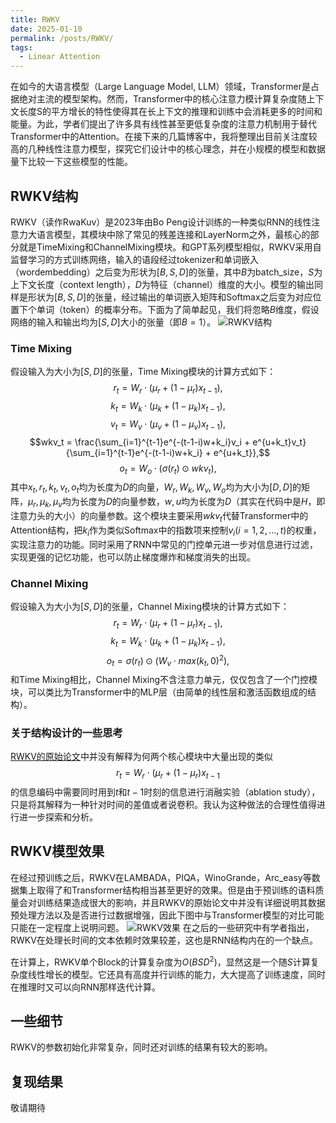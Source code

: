 ```yaml
---
title: RWKV
date: 2025-01-10
permalink: /posts/RWKV/
tags: 
  - Linear Attention
---
```


在如今的大语言模型（Large Language Model, LLM）领域，Transformer是占据绝对主流的模型架构。然而，Transformer中的核心注意力模计算复杂度随上下文长度S的平方增长的特性使得其在长上下文的推理和训练中会消耗更多的时间和能量。为此，学者们提出了许多具有线性甚至更低复杂度的注意力机制用于替代Transformer中的Attention。在接下来的几篇博客中，我将整理出目前关注度较高的几种线性注意力模型，探究它们设计中的核心理念，并在小规模的模型和数据量下比较一下这些模型的性能。

## RWKV结构
RWKV（读作RwaKuv）是2023年由Bo Peng设计训练的一种类似RNN的线性注意力大语言模型，其模块中除了常见的残差连接和LayerNorm之外，最核心的部分就是TimeMixing和ChannelMixing模块。和GPT系列模型相似，RWKV采用自监督学习的方式训练网络，输入的语段经过tokenizer和单词嵌入（wordembedding）之后变为形状为$[B, S, D]$的张量，其中$B$为batch\_size，$S$为上下文长度（context length），$D$为特征（channel）维度的大小。模型的输出同样是形状为$[B, S, D]$的张量，经过输出的单词嵌入矩阵和Softmax之后变为对应位置下个单词（token）的概率分布。下面为了简单起见，我们将忽略$B$维度，假设网络的输入和输出均为$[S, D]$大小的张量（即$B = 1$）。
![RWKV结构](https://simg.baai.ac.cn/uploads/2023/05/729cfd6129f57e173b1bd7b881b7e327.png)
### Time Mixing 
假设输入为大小为$[S, D]$的张量，Time Mixing模块的计算方式如下：
$$r_t = W_r \cdot (\mu_r + (1 - \mu_r)x_{t-1}),$$$$k_t = W_k \cdot (\mu_k + (1 - \mu_k)x_{t-1}),$$$$v_t = W_v \cdot (\mu_v + (1 - \mu_v)x_{t-1}),$$$$wkv_t = \frac{\sum_{i=1}^{t-1}e^{-(t-1-i)w+k_i}v_i + e^{u+k_t}v_t}{\sum_{i=1}^{t-1}e^{-(t-1-i)w+k_i} + e^{u+k_t}},$$$$o_t = W_o \cdot (\sigma(r_t) \odot wkv_t),$$
其中$x_t, r_t, k_t, v_t, o_t$均为长度为$D$的向量，$W_r, W_k, W_v, W_o$均为大小为$[D, D]$的矩阵，$\mu_r, \mu_k, \mu_v$均为长度为$D$的向量参数，$w, u$均为长度为$D$（其实在代码中是$H$，即注意力头的大小）的向量参数。这个模块主要采用$wkv_t$代替Transformer中的Attention结构，把$k_i$作为类似Softmax中的指数项来控制$v_i(i=1,2,\ldots, t)$的权重，实现注意力的功能。同时采用了RNN中常见的门控单元进一步对信息进行过滤，实现更强的记忆功能，也可以防止梯度爆炸和梯度消失的出现。

### Channel Mixing
假设输入为大小为$[S, D]$的张量，Channel Mixing模块的计算方式如下：
$$r_t = W_r \cdot (\mu_r + (1 - \mu_r)x_{t-1}),$$$$k_t = W_k \cdot (\mu_k + (1 - \mu_k)x_{t-1}),$$$$o_t = \sigma(r_t) \odot (W_v \cdot max(k_t, 0)^2),$$
和Time Mixing相比，Channel Mixing不含注意力单元，仅仅包含了一个门控模块，可以类比为Transformer中的MLP层（由简单的线性层和激活函数组成的结构）。

### 关于结构设计的一些思考
[RWKV的原始论文](https://arxiv.org/abs/2305.13048)中并没有解释为何两个核心模块中大量出现的类似$$r_t = W_r \cdot (\mu_r + (1 - \mu_r)x_{t-1}$$的信息编码中需要同时用到$t$和$t-1$时刻的信息进行消融实验（ablation study），只是将其解释为一种针对时间的差值或者说卷积。我认为这种做法的合理性值得进行进一步探索和分析。

## RWKV模型效果
在经过预训练之后，RWKV在LAMBADA，PIQA，WinoGrande，Arc\_easy等数据集上取得了和Transformer结构相当甚至更好的效果。但是由于预训练的语料质量会对训练结果造成很大的影响，并且RWKV的原始论文中并没有详细说明其数据预处理方法以及是否进行过数据增强，因此下图中与Transformer模型的对比可能只能在一定程度上说明问题。
![RWKV效果](https://huggingface.co/datasets/huggingface/documentation-images/resolve/main/blog/142_rwkv/RWKV-eval.png)
在之后的一些研究中有学者指出，RWKV在处理长时间的文本依赖时效果较差，这也是RNN结构内在的一个缺点。

在计算上，RWKV单个Block的计算复杂度为$O(BSD^2)$，显然这是一个随$S$计算复杂度线性增长的模型。它还具有高度并行训练的能力，大大提高了训练速度，同时在推理时又可以向RNN那样迭代计算。

## 一些细节
RWKV的参数初始化非常复杂，同时还对训练的结果有较大的影响。

## 复现结果
敬请期待